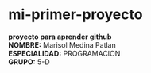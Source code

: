 # mi-primer-proyecto
**proyecto para aprender github**  
**NOMBRE:** Marisol Medina Patlan  
**ESPECIALIDAD:** PROGRAMACION   
**GRUPO:** 5-D  

